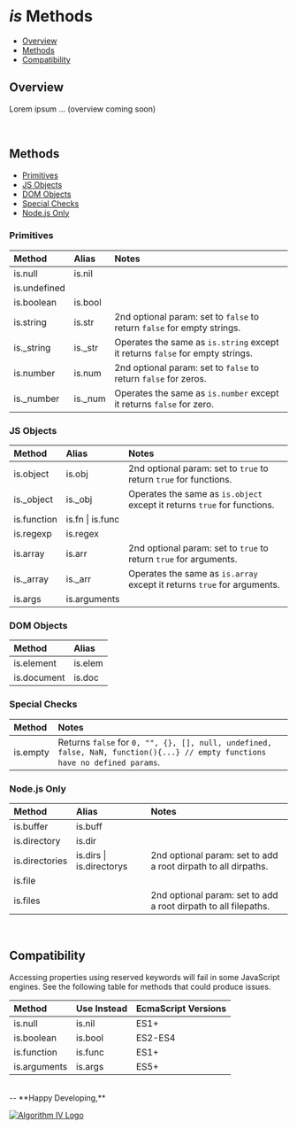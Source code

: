 # _is_ Methods
- [Overview](#overview)
- [Methods](#methods)
- [Compatibility](#compatibility)

<a name="overview"></a>

## Overview
Lorem ipsum ... (overview coming soon)


<a name="methods"></a>
<br />
## Methods
- [Primitives](#methods-primitives)
- [JS Objects](#methods-js-objects)
- [DOM Objects](#methods-dom-objects)
- [Special Checks](#methods-special)
- [Node.js Only](#methods-node)

<a name="methods-primitives"></a>
### Primitives

| Method       | Alias   | Notes       |
| :----------- | :------ | :---------- |
| is.null      | is.nil  |             |
| is.undefined |         |             |
| is.boolean   | is.bool |             |
| is.string    | is.str  | 2nd optional param: set to ``` false ``` to return ``` false ``` for empty strings. |
| is._string   | is._str | Operates the same as ``` is.string ``` except it returns ``` false ``` for empty strings. |
| is.number    | is.num  | 2nd optional param: set to ``` false ``` to return ``` false ``` for zeros. |
| is._number   | is._num | Operates the same as ``` is.number ``` except it returns ``` false ``` for zero. |

<a name="methods-js-objects"></a>
### JS Objects

| Method      | Alias    | Notes         |
| :---------- | :------- | :------------ |
| is.object   | is.obj   | 2nd optional param: set to ``` true ``` to return ``` true ``` for functions. |
| is._object  | is._obj  | Operates the same as ``` is.object ``` except it returns ``` true ``` for functions. |
| is.function | is.fn &#124; is.func |   |
| is.regexp   | is.regex |               |
| is.array    | is.arr   | 2nd optional param: set to ``` true ``` to return ``` true ``` for arguments. |
| is._array   | is._arr  | Operates the same as ``` is.array ``` except it returns ``` true ``` for arguments. |
| is.args     | is.arguments |           |

<a name="methods-dom-objects"></a>
### DOM Objects

| Method      | Alias   |
| :---------- | :------ |
| is.element  | is.elem |
| is.document | is.doc  |

<a name="methods-special"></a>
### Special Checks

| Method   | Notes   |
| :------- | :------ |
| is.empty | Returns ``` false ``` for ``` 0, "", {}, [], null, undefined, false, NaN, function(){...} // empty functions have no defined params ```. |

<a name="methods-node"></a>
### Node.js Only

| Method         | Alias   | Notes       |
| :------------- | :------ | :---------- |
| is.buffer      | is.buff |             |
| is.directory   | is.dir  |             |
| is.directories | is.dirs &#124; is.directorys | 2nd optional param: set to add a root dirpath to all dirpaths. |
| is.file        |         |             |
| is.files       |         | 2nd optional param: set to add a root dirpath to all filepaths. |


<a name="compatibility"></a>
<br />
## Compatibility
Accessing properties using reserved keywords will fail in some JavaScript engines. See the following table for methods that could produce issues.

| Method       | Use Instead | EcmaScript Versions |
| :----------- | :---------- | :------------------ |
| is.null      | is.nil      | ES1+                |
| is.boolean   | is.bool     | ES2-ES4             |
| is.function  | is.func     | ES1+                |
| is.arguments | is.args     | ES5+                |


<br />
--
**Happy Developing,**

<a href="http://www.algorithmiv.com/are"><img src="http://www.algorithmiv.com/images/aIV-logo.png" alt="Algorithm IV Logo" /></a>
